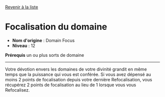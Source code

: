 [Revenir à la liste](..)

# Focalisation du domaine

 * **Nom d'origine** : Domain Focus
 * **Niveau** : 12


<p><strong>Prérequis</strong> un ou plus sorts de domaine</p>
<hr>
<p>Votre dévotion envers les domaines de votre divinité grandit en même temps que la puissance qui vous est conférée. Si vous avez dépensé au moins 2 points de focalisation depuis votre dernière Refocalisation, vous récupérez 2 points de focalisation au lieu de 1 lorsque vous vous Refocalisez.</p>